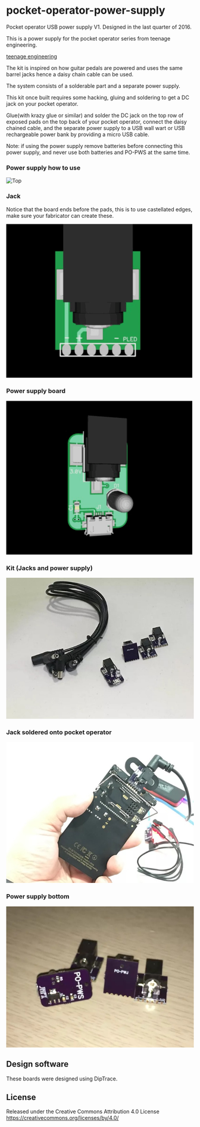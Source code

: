 # pocket-operator-power-supply

Pocket operator USB power supply V1.  Designed in the last quarter of 2016. 

This is a power supply for the pocket operator series from teenage engineering. 

[teenage engineering](https://teenage.engineering)

The kit is inspired on how guitar pedals are powered and uses the same barrel jacks hence a daisy chain cable can be used. 

The system consists of a solderable part and a separate power supply.  

This kit once built requires some hacking, gluing and soldering to get a DC jack on your pocket operator.

Glue(with krazy glue or similar) and solder the DC jack on the top row of exposed pads on the top back of your pocket operator, connect the daisy chained cable, and the separate  power supply to a USB wall wart or USB rechargeable power bank by providing a micro USB cable.

Note: if using the power supply remove batteries before connecting this power supply, and never use both batteries and PO-PWS at the same time.

### Power supply how to use

![Top](pictures/power-supply-4.gif)

### Jack

Notice that the board ends before the pads, this is to use castellated edges, make sure your fabricator can create these. 

![Top](pictures/jack.gif)

### Power supply board

![Top](pictures/power-supply-board.gif)

### Kit (Jacks and power supply)

![Top](pictures/power-supply-1%20Medium.jpeg)

### Jack soldered onto pocket operator

![Top](pictures/power-supply-2%20Medium.jpeg)

### Power supply bottom

![Top](pictures/power-supply-3%20Medium.jpeg)

## Design software

These boards were designed using DipTrace. 

## License

Released under the Creative Commons Attribution 4.0 License
https://creativecommons.org/licenses/by/4.0/